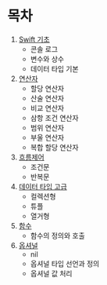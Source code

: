 # 목차

1. [Swift 기초](https://github.com/kimxwan0319/Swift_Theorem/blob/master/01.%20Swift%20기초.md "Go Chapter1")
   * 콘솔 로그
   * 변수와 상수
   * 데이터 타입 기본
2. [연산자](https://github.com/kimxwan0319/Swift_Theorem/blob/master/02.%20연산자.md "Go Chapter2")
   * 할당 연산자
   * 산술 연산자
   * 비교 연산자
   * 삼항 조건 연산자
   * 범위 연산자
   * 부울 연산자
   * 복합 할당 연산자
3. [흐름제어](https://github.com/kimxwan0319/Swift_Theorem/blob/master/03.%20흐름%20제어.md "Go Chapter3")
   * 조건문
   * 반복문
4. [데이터 타입 고급](https://github.com/kimxwan0319/Swift_Theorem/blob/master/04.%20데이터%20타입%20고급.md "Go Chapter4")
   * 컬렉션형
   * 튜플
   * 열거형
5. [함수](https://github.com/kimxwan0319/Swift_Theorem/blob/master/05.%20함수.md "Go Chapter5")
   * 함수의 정의와 호출
6. [옵셔널](https://github.com/kimxwan0319/Swift_Theorem/blob/master/06.%20옵셔널.md "Go Chapter6")
   * nil
   * 옵셔널 타입 선언과 정의
   * 옵셔널 값 처리
